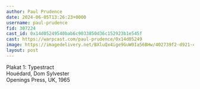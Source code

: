 ```yaml
---
author: Paul Prudence
date: 2024-06-05T13:26:23+0000
username: paul-prudence
fid: 307224
cast_id: 0x14d05249540bab6c9033850d36c152923b1e545f
cast: https://warpcast.com/paul-prudence/0x14d05249
image: https://imagedelivery.net/BXluQx4ige9GuW0Ia56BHw/402739f2-d921-47a9-63ab-ec11345ea900/original
layout: post
---
```

Plakat 1: Typestract  
Houédard, Dom Sylvester  
Openings Press, UK, 1965  

<img src='https://imagedelivery.net/BXluQx4ige9GuW0Ia56BHw/402739f2-d921-47a9-63ab-ec11345ea900/original' alt='' referrerpolicy='no-referrer'/>